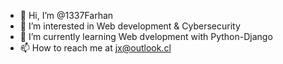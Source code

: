 - 👋 Hi, I’m @1337Farhan
- 👀 I’m interested in Web development & Cybersecurity
- 🌱 I’m currently learning Web dvelopment with Python-Django
- 📫 How to reach me at jx@outlook.cl

<!---
1337Farhan/1337Farhan is a ✨ special ✨ repository because its `README.md` (this file) appears on your GitHub profile.
You can click the Preview link to take a look at your changes.
--->
